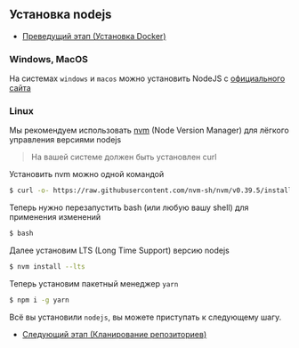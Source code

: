 ## Установка nodejs
- [Преведущий этап (Установка Docker)](./1-docker.md)
### Windows, MacOS
На системах `windows` и `macos` можно установить NodeJS с [официального сайта](https://nodejs.org)

### Linux
Мы рекомендуем использовать [nvm](https://github.com/nvm-sh/nvm) (Node Version Manager) для лёгкого управления версиями nodejs

> На вашей системе должен быть установлен curl

Установить nvm можно одной командой
```bash
$ curl -o- https://raw.githubusercontent.com/nvm-sh/nvm/v0.39.5/install.sh | bash
```

Теперь нужно перезапустить bash (или любую вашу shell) для применения изменений 
```bash
$ bash
```

Далее установим LTS (Long Time Support) версию nodejs
```bash
$ nvm install --lts
```

Теперь установим пакетный менеджер `yarn` 
```bash
$ npm i -g yarn
```

Всё вы установили `nodejs`, вы можете приступать к следующему шагу.
- [Следующий этап (Кланирование репозиториев)](./3-repo-clone.md)
